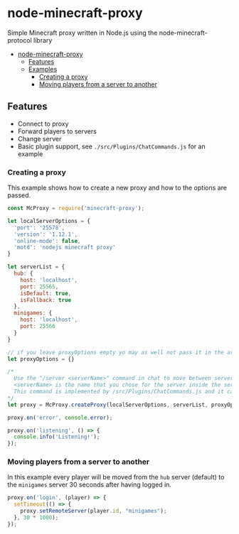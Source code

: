 # node-minecraft-proxy

Simple Minecraft proxy written in Node.js using the node-minecraft-protocol library

- [node-minecraft-proxy](#node-minecraft-proxy)
  - [Features](#features)
  - [Examples](#examples)
    - [Creating a proxy](#creating-a-proxy)
    - [Moving players from a server to another](#moving-players-from-a-server-to-another)

## Features

- Connect to proxy
- Forward players to servers
- Change server
- Basic plugin support, see `./src/Plugins/ChatCommands.js` for an example


### Creating a proxy

This example shows how to create a new proxy and how to the options are passed.

```js
const McProxy = require('minecraft-proxy');

let localServerOptions = {
  'port': '25578',
  'version': '1.12.1',
  'online-mode': false,
  'motd': 'nodejs minecraft proxy'
}

let serverList = {
  hub: {
    host: 'localhost',
    port: 25565,
    isDefault: true,
    isFallback: true
  },
  minigames: {
    host: 'localhost',
    port: 25566
  }
}

// if you leave proxyOptions empty yo may as well not pass it in the arguments, I wrote it anyway to point out that it exist
let proxyOptions = {}

/*
  Use the "/server <serverName>" command in chat to move between servers.
  <serverName> is the name that you chose for the server inside the serverList
  This command is implemented by /src/Plugins/ChatCommands.js and it can be disabled by setting enablePlugin: false inside proxyOptions
*/
let proxy = McProxy.createProxy(localServerOptions, serverList, proxyOptions);

proxy.on('error', console.error);

proxy.on('listening', () => {
  console.info('Listening!');
});
```

### Moving players from a server to another

In this example every player will be moved from the `hub` server (default) to the `minigames` server 30 seconds after having logged in.

```js
proxy.on('login', (player) => {
  setTimeout(() => {
    proxy.setRemoteServer(player.id, "minigames");
  }, 30 * 1000);
});
```

